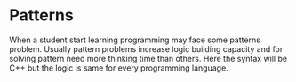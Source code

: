 # Patterns
When a student start learning programming may face some patterns problem. Usually pattern problems increase logic building capacity and for solving pattern need more thinking time than others. Here the syntax will be C++ but the logic is same for every programming language.
